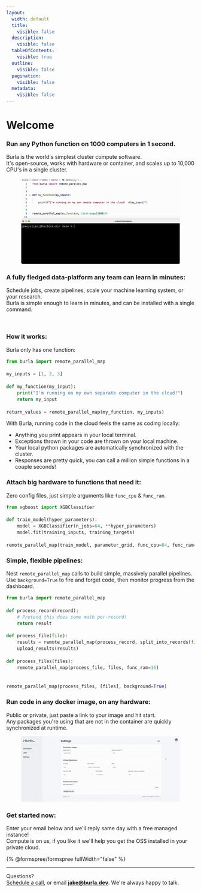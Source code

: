 ```yaml
---
layout:
  width: default
  title:
    visible: false
  description:
    visible: false
  tableOfContents:
    visible: true
  outline:
    visible: false
  pagination:
    visible: false
  metadata:
    visible: false
---
```


# Welcome

### Run any Python function on 1000 computers in 1 second.

Burla is the world's simplest cluster compute software.\
It's open-source, works with hardware or container, and scales up to 10,000 CPU's in a single cluster.

<figure><img src=".gitbook/assets/main_demo.gif" alt=""><figcaption></figcaption></figure>

### A fully fledged data-platform any team can learn in minutes:

Schedule jobs, create pipelines, scale your machine learning system, or your research.\
Burla is simple enough to learn in minutes, and can be installed with a single command.

<figure><img src=".gitbook/assets/FINAL-lowfr.gif" alt=""><figcaption></figcaption></figure>

### **How it works:**

Burla only has one function:

```python
from burla import remote_parallel_map

my_inputs = [1, 2, 3]

def my_function(my_input):
    print("I'm running on my own separate computer in the cloud!")
    return my_input
    
return_values = remote_parallel_map(my_function, my_inputs)
```

With Burla, running code in the cloud feels the same as coding locally:

* Anything you print appears in your local terminal.
* Exceptions thrown in your code are thrown on your local machine.
* Your local python packages are automatically synchronized with the cluster.
* Responses are pretty quick, you can call a million simple functions in a couple seconds!

### Attach big hardware to functions that need it:

Zero config files, just simple arguments like `func_cpu` & `func_ram`.

```python
from xgboost import XGBClassifier

def train_model(hyper_parameters):
    model = XGBClassifier(n_jobs=64, **hyper_parameters)
    model.fit(training_inputs, training_targets)
    
remote_parallel_map(train_model, parameter_grid, func_cpu=64, func_ram=256)
```

### Simple, flexible pipelines:

Nest `remote_parallel_map` calls to build simple, massively parallel pipelines.\
Use `background=True` to fire and forget code, then monitor progress from the dashboard.

```python
from burla import remote_parallel_map

def process_record(record):
    # Pretend this does some math per-record!
    return result

def process_file(file):
    results = remote_parallel_map(process_record, split_into_records(file))
    upload_results(results)

def process_files(files):
    remote_parallel_map(process_file, files, func_ram=16)
    

remote_parallel_map(process_files, [files], background=True)
```

### Run code in any docker image, on any hardware:

Public or private, just paste a link to your image and hit start.\
Any packages you're using that are not in the container are quickly synchronized at runtime.

<figure><img src=".gitbook/assets/settings_demo.gif" alt=""><figcaption></figcaption></figure>

### Get started now:

Enter your email below and we'll reply same day with a free managed instance!\
Compute is on us, if you like it we'll help you get the OSS installed in your private cloud.

{% @formspree/formspree fullWidth="false" %}

&#x20;

&#x20;

***

Questions?\
[Schedule a call](http://cal.com/jakez/burla), or email **jake@burla.dev**. We're always happy to talk.
